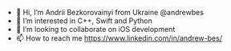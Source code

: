 - 👋 Hi, I’m Andrii Bezkorovainyi from Ukraine @andrewbes
- 👀 I’m interested in C++, Swift and Python
- 💞️ I’m looking to collaborate on iOS development
- 📫 How to reach me https://www.linkedin.com/in/andrew-bes/
<!---
andrewbes/andrewbes is a ✨ special ✨ repository because its `README.md` (this file) appears on your GitHub profile.
You can click the Preview link to take a look at your changes.
--->
